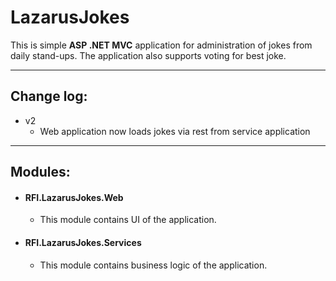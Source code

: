 # LazarusJokes
This is simple **ASP .NET MVC** application for administration of jokes from daily stand-ups. The application also supports voting for best joke.

***

## Change log:
* v2
  * Web application now loads jokes via rest from service application

***

## Modules:
* #### RFI.LazarusJokes.Web
  * This module contains UI of the application.

* #### RFI.LazarusJokes.Services
  * This module contains business logic of the application.
